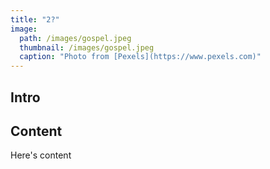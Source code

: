 ```yaml
---
title: "2?"
image: 
  path: /images/gospel.jpeg
  thumbnail: /images/gospel.jpeg
  caption: "Photo from [Pexels](https://www.pexels.com)"
---
```


## Intro

## Content
Here's content
